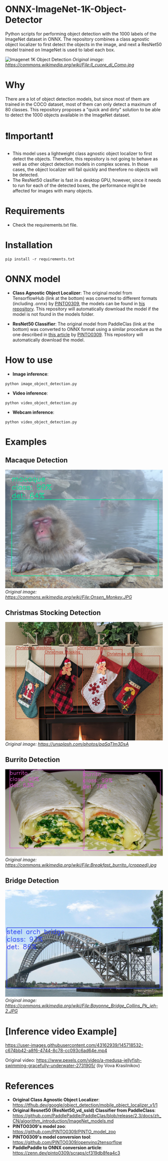 # ONNX-ImageNet-1K-Object-Detector
Python scripts for performing object detection with the 1000 labels of the ImageNet dataset in ONNX. The repository combines a class agnostic object localizer to first detect the objects in the image, and next a ResNet50 model trained on ImageNet is used to label each box.

![Imagenet 1K Object Detection](https://github.com/ibaiGorordo/ONNX-ImageNet-1K-Object-Detector/blob/main/doc/img/output_balloon.jpg)
*Original image: https://commons.wikimedia.org/wiki/File:Il_cuore_di_Como.jpg*

# Why
There are a lot of object detection models, but since most of them are trained in the COCO dataset, most of them can only detect a maximum of 80 classes. This repository proposes a "quick and dirty" solution to be able to detect the 1000 objects available in the ImageNet dataset.

# :exclamation:Important:exclamation:
- This model uses a lightweight class agnostic object localizer to first detect the objects. Therefore, this repository is not going to behave as well as other object detection models in complex scenes. In those cases, the object localizer will fail quickly and therefore no objects will be detected.
- The ResNet50 clasifier is fast in a desktop GPU, however, since it needs to run for each of the detected boxes, the performance might be affected for images with many objects.

# Requirements

 * Check the requirements.txt file.
 
# Installation
```
pip install -r requirements.txt
```

# ONNX model

- **Class Agnostic Object Localizer**:
The original model from TensorflowHub (link at the bottom) was converted to different formats (including .onnx) by [PINTO0309](https://github.com/PINTO0309), the models can be found in [his repository](https://github.com/PINTO0309/PINTO_model_zoo/tree/main/151_object_detection_mobile_object_localizer). This repository will automatically download the model if the model is not found in the models folder.

- **ResNet50 Classifier**:
The original model from PaddleClas (link at the bottom) was converted to ONNX format using a similar procedure as the one described in [this article](https://zenn.dev/pinto0309/scraps/cf319db8fea4c3) by [PINTO0309](https://github.com/PINTO0309). This repository will automatically download the model.

# How to use

 * **Image inference**:
 
 ```
 python image_object_detection.py
 ```
 
  * **Video inference**:
 
 ```
 python video_object_detection.py
 ```
 
  * **Webcam inference**:
 
 ```
 python video_object_detection.py
 ```

 # Examples

## Macaque Detection
![Macaque Detection](https://github.com/ibaiGorordo/ONNX-ImageNet-1K-Object-Detector/blob/main/doc/img/macaque_output.jpg)
 *Original image: https://commons.wikimedia.org/wiki/File:Onsen_Monkey.JPG*

## Christmas Stocking Detection
![Christmas Stocking Detection](https://github.com/ibaiGorordo/ONNX-ImageNet-1K-Object-Detector/blob/main/doc/img/stocking_output.jpg)
 *Original image: https://unsplash.com/photos/paSqTlm3DsA*

## Burrito Detection
![Burrito Detection](https://github.com/ibaiGorordo/ONNX-ImageNet-1K-Object-Detector/blob/main/doc/img/burrito_output.jpg)
 *Original image: https://commons.wikimedia.org/wiki/File:Breakfast_burrito_(cropped).jpg*

## Bridge Detection
![Bridge Detection](https://github.com/ibaiGorordo/ONNX-ImageNet-1K-Object-Detector/blob/main/doc/img/bridge_output.jpg)
 *Original image: https://commons.wikimedia.org/wiki/File:Bayonne_Bridge_Collins_Pk_jeh-2.JPG*

 # [Inference video Example]
https://user-images.githubusercontent.com/43162939/145718532-c674bb42-a8f6-4744-8c78-cc093c6ad64e.mp4

 Original video: https://www.pexels.com/video/a-medusa-jellyfish-swimming-gracefully-underwater-2731905/ (by 
Vova Krasilnikov)

# References
- **Original Class Agnostic Object Localizer**: https://tfhub.dev/google/object_detection/mobile_object_localizer_v1/1
- **Original Resnet50 (ResNet50_vd_ssld) Classifier from PaddleClass**: https://github.com/PaddlePaddle/PaddleClas/blob/release/2.3/docs/zh_CN/algorithm_introduction/ImageNet_models.md
- **PINTO0309's model zoo**: https://github.com/PINTO0309/PINTO_model_zoo
- **PINTO0309's model conversion tool**: https://github.com/PINTO0309/openvino2tensorflow
- **PaddlePaddle to ONNX conversion article**: https://zenn.dev/pinto0309/scraps/cf319db8fea4c3
